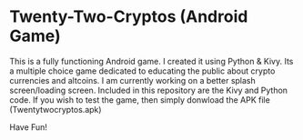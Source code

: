 # Twenty-Two-Cryptos (Android Game)
This is a fully functioning Android game. I created it using Python & Kivy. Its a multiple choice game dedicated to educating the public about crypto currencies and altcoins. I am currently working on a better splash screen/loading screen. Included in this repository are the Kivy and Python code. If you wish to test the game, then simply donwload the APK file (Twentytwocryptos.apk) 

Have Fun!
